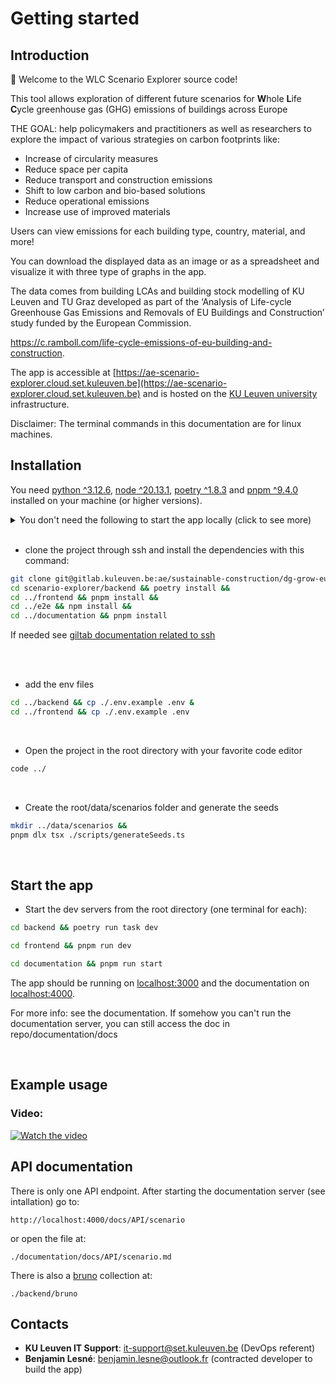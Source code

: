 # Getting started

## Introduction

🚀 Welcome to the WLC Scenario Explorer source code!

This tool allows exploration of different future scenarios for **W**hole **L**ife **C**ycle greenhouse gas (GHG) emissions of buildings across Europe

THE GOAL: help policymakers and practitioners as well as researchers to explore the impact of various strategies on carbon footprints like:

- Increase of circularity measures
- Reduce space per capita
- Reduce transport and construction emissions
- Shift to low carbon and bio-based solutions
- Reduce operational emissions
- Increase use of improved materials

Users can view emissions for each building type, country, material, and more!

You can download the displayed data as an image or as a spreadsheet and visualize it with three type of graphs in the app.

The data comes from building LCAs and building stock modelling of KU Leuven and TU Graz developed as part of the ‘Analysis of Life-cycle Greenhouse Gas Emissions and Removals of EU Buildings and Construction’ study funded by the European Commission.

https://c.ramboll.com/life-cycle-emissions-of-eu-building-and-construction.

The app is accessible at [https://ae-scenario-explorer.cloud.set.kuleuven.be](https://ae-scenario-explorer.cloud.set.kuleuven.be) and is hosted on the [KU Leuven university](https://architectuur.kuleuven.be/architectural-engineering) infrastructure.

Disclaimer: The terminal commands in this documentation are for linux machines.

## Installation

You need [python ^3.12.6](https://www.python.org/downloads/), [node ^20.13.1](https://nodejs.org/en/download/package-manager), [poetry ^1.8.3](https://python-poetry.org/docs/) and [pnpm ^9.4.0](https://pnpm.io/installation#using-other-package-managers) installed on your machine (or higher versions).

<details><summary>You don't need the following to start the app locally (click to see more)</summary>

- docker (required to update the tests snapshots , see more in [Tests end to end section](./Guides/Tests/end-to-end.md))
- pulse secure (required to access non production deployments, see more in [the VPN section](./Guides/How-to-setup-the-VPN.md))
</details>

<br/>

- clone the project through ssh and install the dependencies with this command:

```bash
git clone git@gitlab.kuleuven.be:ae/sustainable-construction/dg-grow-eu-scenariotool/scenario-explorer.git &&
cd scenario-explorer/backend && poetry install &&
cd ../frontend && pnpm install &&
cd ../e2e && npm install &&
cd ../documentation && pnpm install
```

If needed see [giltab documentation related to ssh](https://docs.gitlab.com/ee/user/ssh.html)

<br/>
<br/>

- add the env files

```bash
cd ../backend && cp ./.env.example .env &
cd ../frontend && cp ./.env.example .env
```

<br/>

- Open the project in the root directory with your favorite code editor

```bash
code ../
```

<br/>

- Create the root/data/scenarios folder and generate the seeds

```bash
mkdir ../data/scenarios &&
pnpm dlx tsx ./scripts/generateSeeds.ts
```

<br/>

## Start the app

- Start the dev servers from the root directory (one terminal for each):

```bash
cd backend && poetry run task dev
```

```bash
cd frontend && pnpm run dev
```

```bash
cd documentation && pnpm run start
```

The app should be running on [localhost:3000](http://localhost:3000) and the documentation on [localhost:4000](http://localhost:4000).

For more info: see the documentation.
If somehow you can't run the documentation server, you can still access the doc in repo/documentation/docs

<br/>

## Example usage

### Video:

[![Watch the video](https://img.youtube.com/vi/S7O1V5hLee8/maxresdefault.jpg)](https://www.youtube.com/watch?v=S7O1V5hLee8)

## API documentation

There is only one API endpoint. After starting the documentation server (see intallation) go to:

```url
http://localhost:4000/docs/API/scenario
```

or open the file at:

```
./documentation/docs/API/scenario.md
```

There is also a [bruno](https://www.usebruno.com/) collection at:

```
./backend/bruno
```

## Contacts

- **KU Leuven IT Support**: it-support@set.kuleuven.be (DevOps referent)
- **Benjamin Lesné**: benjamin.lesne@outlook.fr (contracted developer to build the app)
